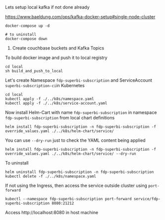 Lets setup local kafka if not done already


https://www.baeldung.com/ops/kafka-docker-setup#single-node-cluster
```shell script
docker-compose up -d

# to uninstall
docker-compose down 
```

1) Create couchbase buckets and Kafka Topics

To build docker image and push it to local registry
```shell script
cd local
sh build_and_push_to_local 
```

Let's create Namespace `fdp-superbi-subscription` and ServiceAccount `superbi-subscription-ci`in Kubernetes
```shell script
cd local
kubectl apply -f ./../k8s/namespace.yaml
kubectl apply -f ./../k8s/service-account.yaml 
```
Now install Helm-Cart with name `fdp-superbi-subscription` in namespace `fdp-superbi-subscription` from local chart definitions
```shell script
helm install fdp-superbi-subscription -n fdp-superbi-subscription -f override_values.yaml ./../k8s/helm-chart/service/
```
You can use `--dry-run` just to check the YAML content being applied
```shell script
helm install fdp-superbi-subscription -n fdp-superbi-subscription -f override_values.yaml ./../k8s/helm-chart/service/ --dry-run
```
To uninstall
```shell script
helm uninstall fdp-superbi-subscription -n fdp-superbi-subscription
kubectl delete -f ./../k8s/namespace.yaml
```

If not using the Ingress, then access the service outside cluster using `port-forward`
```hell script
kubectl --namespace fdp-superbi-subscription port-forward service/fdp-superbi-subscription 8080:21212
```
Access http://localhost:8080 in host machine

